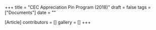 +++
title = "CEC Appreciation Pin Program (2018)"
draft = false
tags = ["Documents"]
date = ""

[Article]
contributors = []
gallery = []
+++